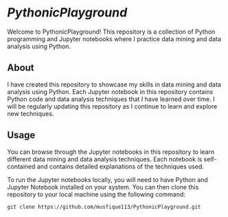 # *PythonicPlayground*

Welcome to PythonicPlayground! This repository is a collection of Python programming and Jupyter notebooks where I practice data mining and data analysis using Python.

## About

I have created this repository to showcase my skills in data mining and data analysis using Python. Each Jupyter notebook in this repository contains Python code and data analysis techniques that I have learned over time. I will be regularly updating this repository as I continue to learn and explore new techniques.

## Usage

You can browse through the Jupyter notebooks in this repository to learn different data mining and data analysis techniques. Each notebook is self-contained and contains detailed explanations of the techniques used.

To run the Jupyter notebooks locally, you will need to have Python and Jupyter Notebook installed on your system. You can then clone this repository to your local machine using the following command:

```
git clone https://github.com/musfique113/PythonicPlayground.git
```

